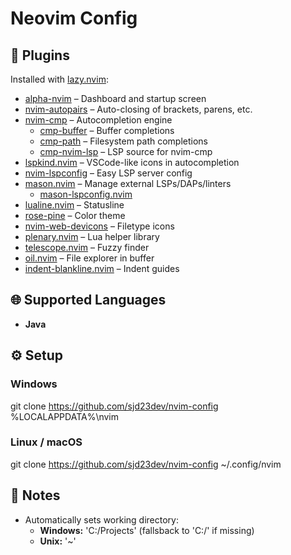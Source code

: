 # Neovim Config

## 🔌 Plugins

Installed with [lazy.nvim](https://github.com/folke/lazy.nvim):

- [alpha-nvim](https://github.com/goolord/alpha-nvim) – Dashboard and startup screen  
- [nvim-autopairs](https://github.com/windwp/nvim-autopairs) – Auto-closing of brackets, parens, etc.  
- [nvim-cmp](https://github.com/hrsh7th/nvim-cmp) – Autocompletion engine  
  - [cmp-buffer](https://github.com/hrsh7th/cmp-buffer) – Buffer completions  
  - [cmp-path](https://github.com/hrsh7th/cmp-path) – Filesystem path completions  
  - [cmp-nvim-lsp](https://github.com/hrsh7th/cmp-nvim-lsp) – LSP source for nvim-cmp
- [lspkind.nvim](https://github.com/onsails/lspkind.nvim) – VSCode-like icons in autocompletion  
- [nvim-lspconfig](https://github.com/neovim/nvim-lspconfig) – Easy LSP server config  
- [mason.nvim](https://github.com/williamboman/mason.nvim) – Manage external LSPs/DAPs/linters  
  - [mason-lspconfig.nvim](https://github.com/williamboman/mason-lspconfig.nvim)  
- [lualine.nvim](https://github.com/nvim-lualine/lualine.nvim) – Statusline  
- [rose-pine](https://github.com/rose-pine/neovim) – Color theme  
- [nvim-web-devicons](https://github.com/nvim-tree/nvim-web-devicons) – Filetype icons  
- [plenary.nvim](https://github.com/nvim-lua/plenary.nvim) – Lua helper library  
- [telescope.nvim](https://github.com/nvim-telescope/telescope.nvim) – Fuzzy finder  
- [oil.nvim](https://github.com/stevearc/oil.nvim) – File explorer in buffer  
- [indent-blankline.nvim](https://github.com/lukas-reineke/indent-blankline.nvim) – Indent guides  

## 🌐 Supported Languages

- **Java**

## ⚙️ Setup
### Windows
git clone https://github.com/sjd23dev/nvim-config %LOCALAPPDATA%\nvim
### Linux / macOS
git clone https://github.com/sjd23dev/nvim-config ~/.config/nvim

## 🧠 Notes

- Automatically sets working directory:
  - **Windows:** 'C:/Projects' (fallsback to 'C:/' if missing)
  - **Unix:** '~'
